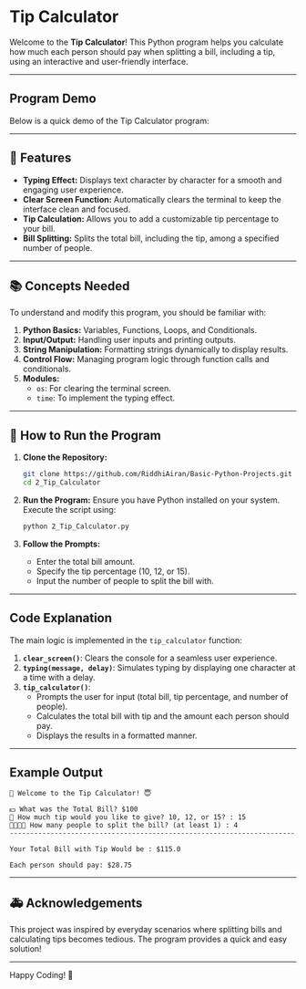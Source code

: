 # Tip Calculator

Welcome to the **Tip Calculator**! This Python program helps you calculate how much each person should pay when splitting a bill, including a tip, using an interactive and user-friendly interface.

---

## Program Demo

Below is a quick demo of the Tip Calculator program:


---

## 🚀 Features

- **Typing Effect:** Displays text character by character for a smooth and engaging user experience.
- **Clear Screen Function:** Automatically clears the terminal to keep the interface clean and focused.
- **Tip Calculation:** Allows you to add a customizable tip percentage to your bill.
- **Bill Splitting:** Splits the total bill, including the tip, among a specified number of people.

---

## 📚 Concepts Needed

To understand and modify this program, you should be familiar with:

1. **Python Basics:** Variables, Functions, Loops, and Conditionals.
2. **Input/Output:** Handling user inputs and printing outputs.
3. **String Manipulation:** Formatting strings dynamically to display results.
4. **Control Flow:** Managing program logic through function calls and conditionals.
5. **Modules:**
    - `os`: For clearing the terminal screen.
    - `time`: To implement the typing effect.

---

## 📄 How to Run the Program

1. **Clone the Repository:**
   ```bash
   git clone https://github.com/RiddhiAiran/Basic-Python-Projects.git
   cd 2_Tip_Calculator
   ```

2. **Run the Program:**
   Ensure you have Python installed on your system. Execute the script using:
   ```bash
   python 2_Tip_Calculator.py
   ```

3. **Follow the Prompts:**
   - Enter the total bill amount.
   - Specify the tip percentage (10, 12, or 15).
   - Input the number of people to split the bill with.

---

## Code Explanation

The main logic is implemented in the `tip_calculator` function:

1. **`clear_screen()`**: Clears the console for a seamless user experience.
2. **`typing(message, delay)`**: Simulates typing by displaying one character at a time with a delay.
3. **`tip_calculator()`**:
   - Prompts the user for input (total bill, tip percentage, and number of people).
   - Calculates the total bill with tip and the amount each person should pay.
   - Displays the results in a formatted manner.

---

## Example Output

```plaintext
🧾 Welcome to the Tip Calculator! 😇

💵 What was the Total Bill? $100
📝 How much tip would you like to give? 10, 12, or 15? : 15
🧑‍🧑‍🧒‍🧒 How many people to split the bill? (at least 1) : 4
----------------------------------------------------------------------

Your Total Bill with Tip Would be : $115.0

Each person should pay: $28.75
```

---

## 🚑 Acknowledgements

This project was inspired by everyday scenarios where splitting bills and calculating tips becomes tedious. The program provides a quick and easy solution!

---

Happy Coding! 🎉
